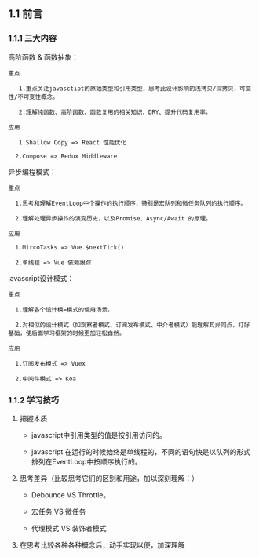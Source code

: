 ## 1.1  前言

### 1.1.1 三大内容

 高阶函数 & 函数抽象：

    重点

       1.重点关注javasctipt的原始类型和引用类型，思考此设计影响的浅拷贝/深拷贝，可变性/不可变性概念。

       2.理解纯函数、高阶函数、函数复用的相关知识、DRY、提升代码复用率。

    应用
       
       1.Shallow Copy => React 性能优化

      2.Compose => Redux Middleware


异步编程模式：

    重点

      1.思考和理解EventLoop中个操作的执行顺序，特别是宏队列和微任务队列的执行顺序。

      2.理解处理异步操作的演变历史，以及Promise、Async/Await 的原理。

    应用
       
      1.MircoTasks => Vue.$nextTick()

      2.单线程 => Vue 依赖跟踪


javascript设计模式：

    重点

      1.理解各个设计模=模式的使用场景。

      2.对相似的设计模式（如观察者模式、订阅发布模式、中介者模式）能理解其异同点，打好基础，使后面学习框架的时候更加轻松自然。
      
    应用
       
      1.订阅发布模式 => Vuex

      2.中间件模式 => Koa

### 1.1.2 学习技巧

1. 把握本质

   -  javascript中引用类型的值是按引用访问的。

   -  javascript 在运行的时候始终是单线程的，不同的语句快是以队列的形式排列在EventLoop中按顺序执行的。

 2. 思考差异（比较思考它们的区别和用途，加以深刻理解：）

    -  Debounce VS Throttle。

    -  宏任务 VS 微任务

    -  代理模式 VS 装饰者模式

3. 在思考比较各种各种概念后，动手实现以便，加深理解

      
  